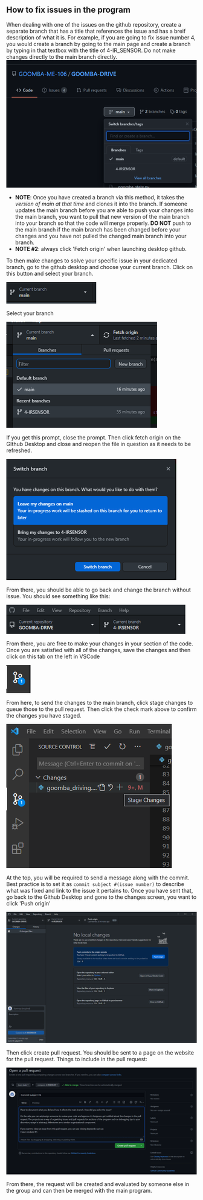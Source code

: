 ## How to fix issues in the program
When dealing with one of the issues on the github repository, create a separate branch that has a title that references the issue and has a breif description of what it is. For example, if you are going to fix issue number 4, you would create a branch by going to the main page and create a branch by typing in that textbox with the title of 4-IR_SENSOR. Do not make changes directly to the main branch directly.
![imagename](./images/create_branch.png)

- **NOTE**: Once you have created a branch via this method, it takes the *version of main at that time* and clones it into the branch. If someone updates the main branch  before you are able to push your changes into the main branch, you want to pull that new version of the main branch into your branch so that the code will merge properly. **DO NOT** push to the main branch if the main branch has been changed before your changes and you have not pulled the changed main branch into your branch.
- **NOTE #2**: always click 'Fetch origin' when launching desktop github.

To then make changes to solve your specific issue in your dedicated branch, go to the github desktop and choose your current branch. Click on this button and select your branch.

![imagename](./images/branch_button.png)

Select your branch

![image](./images/branching.png)

If you get this prompt,  close the prompt. Then click fetch origin on the GIthub Desktop and close and reopen the file in question as it needs to be refreshed.

![image](./images/prompt.png)

From there, you should be able to go back and change the branch without issue. You should see something like this:

![image](./images/top_buttons.png)

From there, you are free to make your changes in your section of the code. Once you are satisfied with all of the changes, save the changes and then click on this tab on the left in VSCode

![image](./images/commit_tab.png)

From here, to send the changes to the main branch, click stage changes to queue those to the pull request. Then click the check mark above to confirm the changes you have staged.

![image](./images/stage_change.png)

At the top, you will be required to send a message along with the commit. Best practice is to set it as `commit subject #(issue number)` to describe what  was fixed and link to the issue it pertains to. Once you have sent that, go back to the Github Desktop and gone to the changes screen, you want to click 'Push origin'

![image](./images/push__origin.png)

Then click create pull request. You should be sent to a page on the website for the pull request. Things to include in the pull request:

![image](./images/pull_request.png)

From there, the request will be created and evaluated by someone else in the group and can then be merged with the main program.